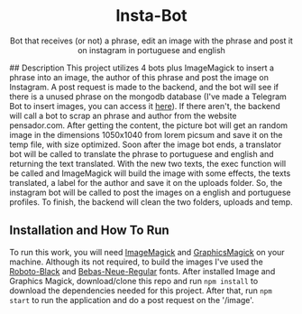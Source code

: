   <h1 align="center">Insta-Bot</h1>
  <p align="center">Bot that receives (or not) a phrase, edit an image with the phrase and post it on instagram in portuguese and english</p>
## Description
  This project utilizes 4 bots plus ImageMagick to insert a phrase into an image, the author of this phrase and post the image on Instagram. A post request is made to the backend, and the bot will see if there is a unused phrase on the mongodb database (I've made a Telegram Bot to insert images, you can access it <a href="https://github.com/guilhermeSMartins/insta-bot-telegram/">here</a>). If there aren't, the backend will call a bot to scrap an phrase and author from the website pensador.com. After getting the content, the picture bot will get an random image in the dimensions 1050x1040 from lorem picsum and save it on the temp file, with size optimized. Soon after the image bot ends, a translator bot will be called to translate the phrase to portuguese and english and returning the text translated. With the new two texts, the exec function will be called and ImageMagick will build the image with some effects, the texts translated, a label for the author and save it on the uploads folder. So, the instagram bot will be called to post the images on a english and portuguese profiles. To finish, the backend will clean the two folders, uploads and temp.
  
## Installation and How To Run

To run this work, you will need <a href="https://imagemagick.org/script/download.php">ImageMagick</a> and <a href="http://www.graphicsmagick.org/download.html">GraphicsMagick</a> on your machine. Although its not required, to build the images I've used the <a href="https://fonts2u.com/roboto-black.font">Roboto-Black</a> and <a href="https://www.dafont.com/bebas-neue.font">Bebas-Neue-Regular</a> fonts. After installed Image and Graphics Magick, download/clone this repo and run ```npm install``` to download the dependencies needed for this project. After that, run ```npm start``` to run the application and do a post request on the '/image'.
